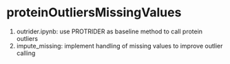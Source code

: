 # proteinOutliersMissingValues
1. outrider.ipynb: use PROTRIDER as baseline method to call protein outliers 
2. impute_missing: implement handling of missing values to improve outlier calling
